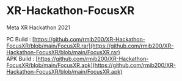 # XR-Hackathon-FocusXR
Meta XR Hackathon 2021

PC Build : [https://github.com/rmib200/XR-Hackathon-FocusXR/blob/main/FocusXR.rar](https://github.com/rmib200/XR-Hackathon-FocusXR/blob/main/FocusXR.rar)<br>
APK Build : [https://github.com/rmib200/XR-Hackathon-FocusXR/blob/main/FocusXR.apk](https://github.com/rmib200/XR-Hackathon-FocusXR/blob/main/FocusXR.apk)
